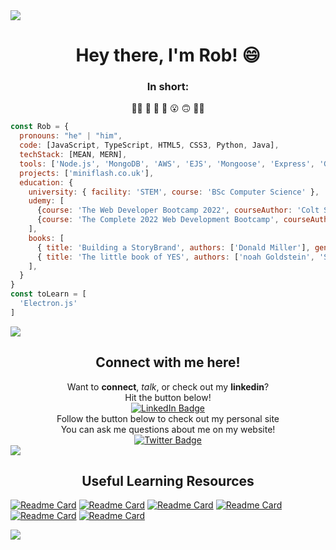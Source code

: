 <!-- My Introduction -->
<img src="https://camo.githubusercontent.com/76109812f3127b0f86940373897b04ac8943cb3c0f057f90046444480f61bafd/68747470733a2f2f692e696d6775722e636f6d2f77617856496d762e706e67"/>
<div align="center">
  <h1>Hey there, I'm Rob! 😄</h1> 
</div>

<div align="center">
  <h3>In short:</h3>
  <span>🐱‍💻</span>
  <span>🧐</span>
  <span>🤨</span>
  <span>🤯</span>
  <span>😮</span>
  <span>🙃</span>
  <span>🐱‍💻</span>
</div>

```javascript
const Rob = {
  pronouns: "he" | "him",
  code: [JavaScript, TypeScript, HTML5, CSS3, Python, Java],
  techStack: [MEAN, MERN],
  tools: ['Node.js', 'MongoDB', 'AWS', 'EJS', 'Mongoose', 'Express', 'Git', 'JQuery'],
  projects: ['miniflash.co.uk'],
  education: {
    university: { facility: 'STEM', course: 'BSc Computer Science' },
    udemy: [
      {course: 'The Web Developer Bootcamp 2022', courseAuthor: 'Colt Steele', completion: '100%'},
      {course: 'The Complete 2022 Web Development Bootcamp', courseAuthor: 'Dr. Angela Yu', completion: '50%'}
    ],
    books: [
      { title: 'Building a StoryBrand', authors: ['Donald Miller'], genre: 'Marketing' },
      { title: 'The little book of YES', authors: ['noah Goldstein', 'Steve Martin', 'Robert Cialdini'], genre: 'Betterment' }
    ],
  }
}
const toLearn = [
  'Electron.js'
]
```

<img src="https://camo.githubusercontent.com/76109812f3127b0f86940373897b04ac8943cb3c0f057f90046444480f61bafd/68747470733a2f2f692e696d6775722e636f6d2f77617856496d762e706e67"/>
<div align="center"><h2>Connect with me here!</h2></div>
<div id="badges" align="center">
  <div align="center">Want to <b>connect</b>, <i>talk</i>, or check out my <b>linkedin</b>?<br>Hit the button below!</div>
  <a target="_blank" href="https://www.linkedin.com/in/r-bowden/">
    <img src="https://img.shields.io/badge/LinkedIn-blue?style=for-the-badge&logo=linkedin&logoColor=white" alt="LinkedIn Badge"/>
  </a>
  <div align="center">Follow the button below to check out my personal site<br>You can ask me questions about me on my website!</div>
  <a target="_blank" href="https://robertbowden.uk/">
    <img src="https://img.shields.io/badge/My Website-red?style=for-the-badge&logo=html5&logoColor=white" alt="Twitter Badge"/>
  </a>
</div>
<div align="center">
  <img src="https://komarev.com/ghpvc/?username=Code-by-Rob&style=flat-square&color=blue" alt=""/>
</div>
<!-- My Details -->
<!-- <div align="center">
  <img src="https://media.giphy.com/media/w1OBpBd7kJqHrJnJ13/giphy.gif" width="40" height="40"/>
  <p>🔭 I’m currently working on ...</p>
  <p>🌱 I’m currently learning ...</p>
  <p>👯 I’m looking to collaborate on ...</p>
  <p>🤔 I’m looking for help with ...</p>
  <p>💬 Ask me about ...</p>
  <p>📫 How to reach me: ...</p>
  <p>⚡ Fun fact: ...</p>
</div> -->

<!-- Highlighted Repos -->

<!-- My Tech Stack -->

<!-- Libraries I love -->

<!-- Frameworks -->

<!-- My Stats -->

<!-- CTAs -->
<!-- <div align="center">
  <h3>Private Work:</h3>
  <a href="https://www.miniflash.co.uk/">miniflash language learning</a>
</div> -->

<img src="https://camo.githubusercontent.com/76109812f3127b0f86940373897b04ac8943cb3c0f057f90046444480f61bafd/68747470733a2f2f692e696d6775722e636f6d2f77617856496d762e706e67"/>

<div align="center">
  <h2>Useful Learning Resources</h2>
</div>

[![Readme Card](https://github-readme-stats.vercel.app/api/pin/?username=Code-By-Rob&repo=Amazing-Web-Design)](https://github.com/anuraghazra/github-readme-stats)
[![Readme Card](https://github-readme-stats.vercel.app/api/pin/?username=EbookFoundation&repo=free-programming-books)](https://github.com/anuraghazra/github-readme-stats)
[![Readme Card](https://github-readme-stats.vercel.app/api/pin/?username=thedaviddias&repo=Front-End-Checklist)](https://github.com/anuraghazra/github-readme-stats)
[![Readme Card](https://github-readme-stats.vercel.app/api/pin/?username=kamranahmedse&repo=developer-roadmap)](https://github.com/anuraghazra/github-readme-stats)
[![Readme Card](https://github-readme-stats.vercel.app/api/pin/?username=GorvGoyl&repo=Clone-Wars)](https://github.com/anuraghazra/github-readme-stats)
[![Readme Card](https://github-readme-stats.vercel.app/api/pin/?username=lydiahallie&repo=javascript-questions)](https://github.com/anuraghazra/github-readme-stats)

<img src="https://camo.githubusercontent.com/76109812f3127b0f86940373897b04ac8943cb3c0f057f90046444480f61bafd/68747470733a2f2f692e696d6775722e636f6d2f77617856496d762e706e67"/>
